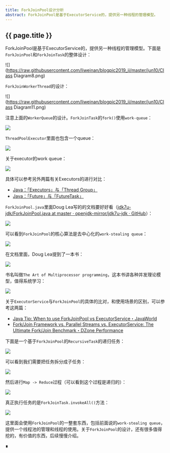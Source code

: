 ```yaml
---
title: ForkJoinPool设计分析
abstract: ForkJoinPool是基于ExecutorService的，提供另一种线程的管理模型。
---
```


## {{ page.title }} 

ForkJoinPool是基于ExecutorService的，提供另一种线程的管理模型。下面是`ForkJoinPool`和`ForkJoinTask`的整体设计：

![](https://raw.githubusercontent.com/liweinan/blogpic2019_ii/master/jun10/Class Diagram8.png)

`ForkJoinWorkerThread`的设计：

![](https://raw.githubusercontent.com/liweinan/blogpic2019_ii/master/jun10/Class Diagram11.png)

注意上面的`WorkerQueue`的设计。`ForkJoinTask`的`fork()`使用`work-queue`：

![](https://raw.githubusercontent.com/liweinan/blogpic2019_ii/master/jun10/38C2D4D7-1E13-4DD4-A305-A55955B55AD9.png)

`ThreadPoolExecutor`里面也包含一个queue：

![](https://raw.githubusercontent.com/liweinan/blogpic2019_ii/master/jun10/9FA56D40-9B40-46FD-960C-89766DEE70D0.png)

关于executor的work queue：

![](https://raw.githubusercontent.com/liweinan/blogpic2019_ii/master/jun10/025443FC-C7D5-461C-8FE7-D2142A124B5C.png)

具体可以参考另外两篇有关Executors的进行对比：

* [Java：「Executors」与「Thread Group」](http://weinan.io/2018/01/24/executors.html)
* [Java：「Future」与「FutureTask」](http://weinan.io/2018/01/25/future.html)

`ForkJoinPool.java`里面Doug Lea写的的文档要好好看（[jdk7u-jdk/ForkJoinPool.java at master · openjdk-mirror/jdk7u-jdk · GitHub](https://github.com/openjdk-mirror/jdk7u-jdk/blob/master/src/share/classes/java/util/concurrent/ForkJoinPool.java#L157)）：

![](https://raw.githubusercontent.com/liweinan/blogpic2019_ii/master/jun10/7991560090602_.pic_hd.jpg)

可以看到`ForkJoinPool`的核心算法是去中心化的`work-stealing queue`：

![](https://raw.githubusercontent.com/liweinan/blogpic2019_ii/master/jun10/2C9FF8BA-20F2-4616-AE04-C335890F92E7.png)

在文档里面，Doug Lea提到了一本书：

![](https://raw.githubusercontent.com/liweinan/blogpic2019_ii/master/jun10/2B8E0539-DC7C-438F-883C-711A6B5195D0.png)

书名叫做`The Art of Multiprocessor programming`，这本书讲各种并发理论模型，值得系统学习：

![](https://raw.githubusercontent.com/liweinan/blogpic2019_ii/master/jun10/8FA25379-C779-4F72-9B58-B7BDFBCD8915.png)

关于`ExecutorService`与`ForkJoinPool`的具体的比对，和使用场景的区别，可以参考这两篇：

* [Java Tip: When to use ForkJoinPool vs ExecutorService・JavaWorld](https://www.javaworld.com/article/2078440/java-tip-when-to-use-forkjoinpool-vs-executorservice.html)
* [Fork/Join Framework vs. Parallel Streams vs. ExecutorService: The Ultimate Fork/Join Benchmark・DZone Performance](https://dzone.com/articles/forkjoin-framework-vs-parallel)

下面是一个基于`ForkJoinPool`的`RecursiveTask`的递归任务：

![](https://raw.githubusercontent.com/liweinan/blogpic2019_ii/master/jun10/B59E285B-F89C-4825-8D05-F344E2B834B9.png)

可以看到我们需要把任务拆分成子任务：

![](https://raw.githubusercontent.com/liweinan/blogpic2019_ii/master/jun10/38B529F8-CE0C-411D-82D3-BA68A5865F5B.png)

然后进行`Map -> Reduce`过程（可以看到这个过程是递归的）：

![](https://raw.githubusercontent.com/liweinan/blogpic2019_ii/master/jun10/CE6896BC-9D18-4CC0-A2D1-27F11C7B6865.png)

真正执行任务的是`ForkJoinTask.invokeAll()`方法：

![](https://raw.githubusercontent.com/liweinan/blogpic2019_ii/master/jun10/java.util.concurrent.ForkJoinTask.invokeAll(Collection).png)

这里面会使用`ForkJoinPool`的一整套东西，包括前面说的`work-stealing queue`，提供一个线程池的管理和线程的使用。关于`ForkJoinPool`的设计，还有很多值得挖的，有价值的东西，后续慢慢介绍。

∎
